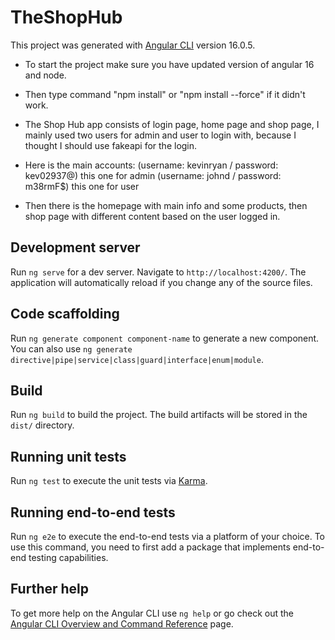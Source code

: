 # TheShopHub

This project was generated with [Angular CLI](https://github.com/angular/angular-cli) version 16.0.5.
- To start the project make sure you have updated version of angular 16 and node.
- Then type command "npm install" or "npm install --force" if it didn't work.
- The Shop Hub app consists of login page, home page and shop page, 
I mainly used two users for admin and user to login with, because I thought I should use fakeapi for the login.

- Here is the main accounts:
(username: kevinryan / password: kev02937@) this one for admin
(username: johnd / password: m38rmF$) this one for user

- Then there is the homepage with main info and some products, then shop page with different content based on the user logged in.

## Development server

Run `ng serve` for a dev server. Navigate to `http://localhost:4200/`. The application will automatically reload if you change any of the source files.

## Code scaffolding

Run `ng generate component component-name` to generate a new component. You can also use `ng generate directive|pipe|service|class|guard|interface|enum|module`.

## Build

Run `ng build` to build the project. The build artifacts will be stored in the `dist/` directory.

## Running unit tests

Run `ng test` to execute the unit tests via [Karma](https://karma-runner.github.io).

## Running end-to-end tests

Run `ng e2e` to execute the end-to-end tests via a platform of your choice. To use this command, you need to first add a package that implements end-to-end testing capabilities.

## Further help

To get more help on the Angular CLI use `ng help` or go check out the [Angular CLI Overview and Command Reference](https://angular.io/cli) page.
